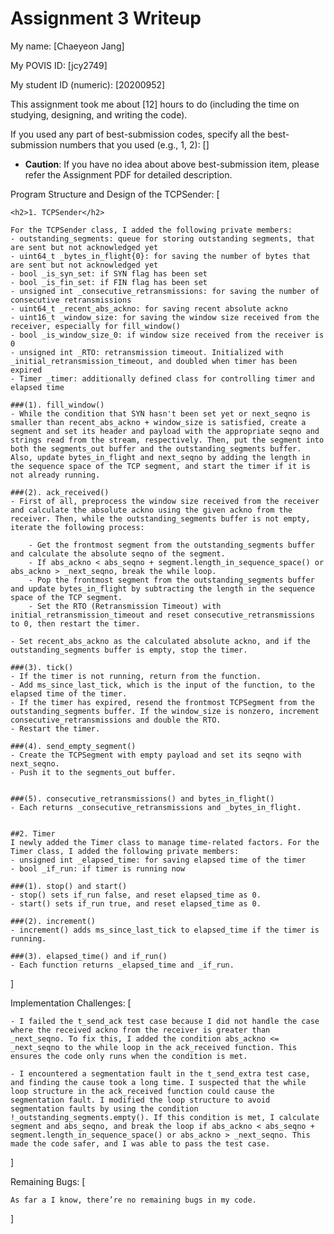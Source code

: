 Assignment 3 Writeup
=============

My name: [Chaeyeon Jang]

My POVIS ID: [jcy2749]

My student ID (numeric): [20200952]

This assignment took me about [12] hours to do (including the time on studying, designing, and writing the code).

If you used any part of best-submission codes, specify all the best-submission numbers that you used (e.g., 1, 2): []

- **Caution**: If you have no idea about above best-submission item, please refer the Assignment PDF for detailed description.

Program Structure and Design of the TCPSender:
[

    <h2>1. TCPSender</h2>

    For the TCPSender class, I added the following private members:
    - outstanding_segments: queue for storing outstanding segments, that are sent but not acknowledged yet
    - uint64_t _bytes_in_flight{0}: for saving the number of bytes that are sent but not acknowledged yet
    - bool _is_syn_set: if SYN flag has been set
    - bool _is_fin_set: if FIN flag has been set
    - unsigned int _consecutive_retransmissions: for saving the number of consecutive retransmissions
    - uint64_t _recent_abs_ackno: for saving recent absolute ackno 
    - uint16_t _window_size: for saving the window size received from the receiver, especially for fill_window()
    - bool _is_window_size_0: if window size received from the receiver is 0
    - unsigned int _RTO: retransmission timeout. Initialized with _initial_retransmission_timeout, and doubled when timer has been expired
    - Timer _timer: additionally defined class for controlling timer and elapsed time

    ###(1). fill_window()
    - While the condition that SYN hasn't been set yet or next_seqno is smaller than recent_abs_ackno + window_size is satisfied, create a segment and set its header and payload with the appropriate seqno and strings read from the stream, respectively. Then, put the segment into both the segments_out buffer and the outstanding_segments buffer. Also, update bytes_in_flight and next_seqno by adding the length in the sequence space of the TCP segment, and start the timer if it is not already running.

    ###(2). ack_received()
    - First of all, preprocess the window size received from the receiver and calculate the absolute ackno using the given ackno from the receiver. Then, while the outstanding_segments buffer is not empty, iterate the following process:

        - Get the frontmost segment from the outstanding_segments buffer and calculate the absolute seqno of the segment.
        - If abs_ackno < abs_seqno + segment.length_in_sequence_space() or abs_ackno > _next_seqno, break the while loop.
        - Pop the frontmost segment from the outstanding_segments buffer and update bytes_in_flight by subtracting the length in the sequence space of the TCP segment.
        - Set the RTO (Retransmission Timeout) with initial_retransmission_timeout and reset consecutive_retransmissions to 0, then restart the timer.

    - Set recent_abs_ackno as the calculated absolute ackno, and if the outstanding_segments buffer is empty, stop the timer.

    ###(3). tick()
    - If the timer is not running, return from the function.
    - Add ms_since_last_tick, which is the input of the function, to the elapsed time of the timer.
    - If the timer has expired, resend the frontmost TCPSegment from the outstanding_segments buffer. If the window_size is nonzero, increment consecutive_retransmissions and double the RTO.
    - Restart the timer.

    ###(4). send_empty_segment()
    - Create the TCPSegment with empty payload and set its seqno with next_seqno.
    - Push it to the segments_out buffer.


    ###(5). consecutive_retransmissions() and bytes_in_flight()
    - Each returns _consecutive_retransmissions and _bytes_in_flight.


    ##2. Timer
    I newly added the Timer class to manage time-related factors. For the Timer class, I added the following private members:
    - unsigned int _elapsed_time: for saving elapsed time of the timer
    - bool _if_run: if timer is running now

    ###(1). stop() and start()
    - stop() sets if_run false, and reset elapsed_time as 0.
    - start() sets if_run true, and reset elapsed_time as 0.

    ###(2). increment()
    - increment() adds ms_since_last_tick to elapsed_time if the timer is running. 

    ###(3). elapsed_time() and if_run()
    - Each function returns _elapsed_time and _if_run.


]

Implementation Challenges:
[

    - I failed the t_send_ack test case because I did not handle the case where the received ackno from the receiver is greater than _next_seqno. To fix this, I added the condition abs_ackno <= _next_seqno to the while loop in the ack_received function. This ensures the code only runs when the condition is met.

    - I encountered a segmentation fault in the t_send_extra test case, and finding the cause took a long time. I suspected that the while loop structure in the ack_received function could cause the segmentation fault. I modified the loop structure to avoid segmentation faults by using the condition !_outstanding_segments.empty(). If this condition is met, I calculate segment and abs_seqno, and break the loop if abs_ackno < abs_seqno + segment.length_in_sequence_space() or abs_ackno > _next_seqno. This made the code safer, and I was able to pass the test case.
]

Remaining Bugs:
[

    As far a I know, there’re no remaining bugs in my code.
    
]
